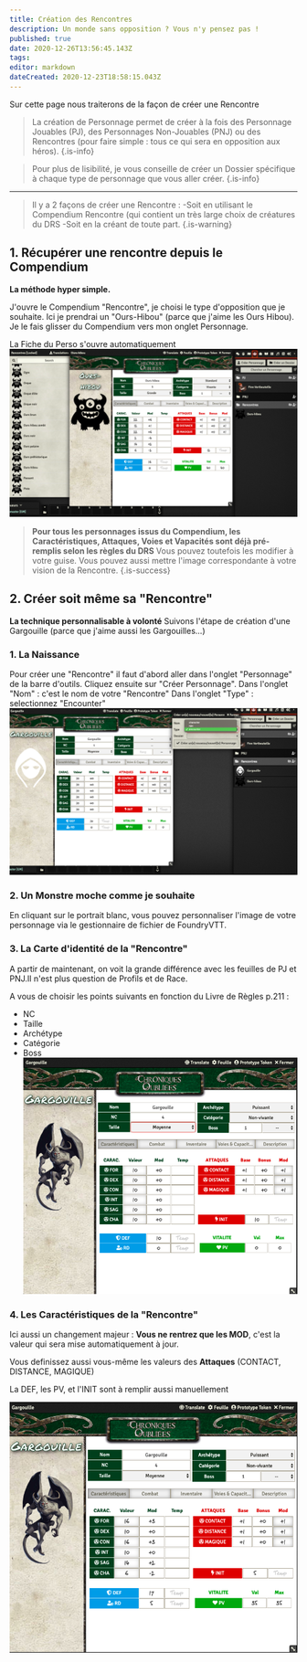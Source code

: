 ```yaml
---
title: Création des Rencontres
description: Un monde sans opposition ? Vous n'y pensez pas !
published: true
date: 2020-12-26T13:56:45.143Z
tags: 
editor: markdown
dateCreated: 2020-12-23T18:58:15.043Z
---
```


Sur cette page nous traiterons de la façon de créer une Rencontre

> La création de Personnage permet de créer à la fois des Personnage Jouables (PJ), des Personnages Non-Jouables (PNJ) ou des Rencontres (pour faire simple : tous ce qui sera en opposition aux héros).
{.is-info}

> Pour plus de lisibilité, je vous conseille de créer un Dossier spécifique à chaque type de personnage que vous aller créer.
{.is-info}
---
> Il y a 2 façons de créer une Rencontre :
-Soit en utilisant le Compendium Rencontre (qui contient un très large choix de créatures du DRS
-Soit en la créant de toute part.
{.is-warning}

## 1. Récupérer une rencontre depuis le Compendium
**La méthode hyper simple.** 

J'ouvre le Compendium "Rencontre", je choisi le type d'opposition que je souhaite. 
Ici je prendrai un "Ours-Hibou" (parce que j'aime les Ours Hibou).
Je le fais glisser du Compendium vers mon onglet Personnage.

La Fiche du Perso s'ouvre automatiquement
![crea_renc_compendium.png](/images/chroniquesoubliees/customisation/crea_renc_compendium.png)

> **Pour tous les personnages issus du Compendium, les Caractéristiques, Attaques, Voies et Vapacités sont déjà pré-remplis selon les règles du DRS**
Vous pouvez toutefois les modifier à votre guise.
Vous pouvez aussi mettre l'image correspondante à votre vision de la Rencontre.
{.is-success}


## 2. Créer soit même sa "Rencontre"
**La technique personnalisable à volonté**
Suivons l'étape de création d'une Gargouille (parce que j'aime aussi les Gargouilles...)

### 1. La Naissance
Pour créer une "Rencontre" il faut d'abord aller dans l'onglet "Personnage" de la barre d'outils. 
Cliquez ensuite sur "Créer Personnage".
Dans l'onglet "Nom" : c'est le nom de votre "Rencontre"
Dans l'onglet "Type" : selectionnez "Encounter"
![crea_encounter.png](/images/chroniquesoubliees/customisation/crea_encounter.png)

### 2. Un Monstre moche comme je souhaite
En cliquant sur le portrait blanc, vous pouvez personnaliser l'image de votre personnage via le gestionnaire de fichier de FoundryVTT.

### 3. La Carte d'identité de la "Rencontre"
A partir de maintenant, on voit la grande différence avec les feuilles de PJ et PNJ.Il n'est plus question de Profils et de Race.

A vous de choisir les points suivants en fonction du Livre de Règles p.211 :
- NC
- Taille
- Archétype
- Catégorie
- Boss
![crea_rencontre_id.png](/images/chroniquesoubliees/customisation/crea_rencontre_id.png)

### 4. Les Caractéristiques de la "Rencontre"
Ici aussi un changement majeur : **Vous ne rentrez que les MOD**, c'est la valeur qui sera mise automatiquement à jour.

Vous definissez aussi vous-même les valeurs des **Attaques** (CONTACT, DISTANCE, MAGIQUE)

La DEF, les PV, et l'INIT sont à remplir aussi manuellement

![crea_renc_caract.png](/images/chroniquesoubliees/customisation/crea_renc_caract.png)